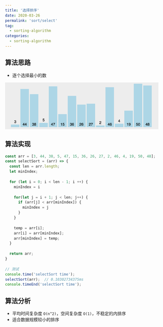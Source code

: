 ```yaml
---
title: '选择排序'
date: 2020-03-26
permalink: 'sort/select'
tag:
  - sorting-algorithm
categories:
  - sorting-algorithm
---
```


## 算法思路

- 逐个选择最小的数

![选择排序](./images/selection_sort.gif)

## 算法实现

```js
const arr = [3, 44, 38, 5, 47, 15, 36, 26, 27, 2, 46, 4, 19, 50, 48];
const selectSort = (arr) => {
  const len = arr.length;
  let minIndex;

  for (let i = 0; i < len - 1; i ++) {
    minIndex = i

    for(let j = i + 1; j < len; j++) {
      if (arr[j] < arr[minIndex]) {
        minIndex = j
      }
    }

    temp = arr[i];
    arr[i] = arr[minIndex];
    arr[minIndex] = temp;
  }

  return arr;
}

// 测试
console.time('selectSort time');
selectSort(arr);  // 0.10302734375ms
console.timeEnd('selectSort time');
```

## 算法分析

- 平均时间复杂度 `O(n^2)`，空间复杂度 `O(1)`，不稳定的内排序
- 适合数据规模较小的排序
